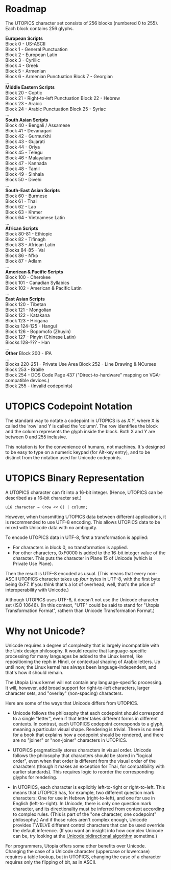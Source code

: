 # Roadmap

The UTOPICS character set consists of 256 blocks (numbered 0 to 255). Each block contains 256 glyphs.

**European Scripts**  
Block 0 - US-ASCII  
Block 1 - General Punctuation  
Block 2 - European Latin  
Block 3 - Cyrillic  
Block 4 - Greek  
Block 5 - Armenian  
Block 6 - Armenian Punctuation
Block 7 - Georgian  
...  
**Middle Eastern Scripts**  
Block 20 - Coptic  
Block 21 - Right-to-left Punctuation
Block 22 - Hebrew  
Block 23 - Arabic  
Block 24 - Arabic Punctuation
Block 25 - Syriac  
...  
**South Asian Scripts**  
Block 40 - Bengali / Assamese  
Block 41 - Devanagari  
Block 42 - Gurmurkhi  
Block 43 - Gujarati  
Block 44 - Oriya  
Block 45 - Telegu  
Block 46 - Malayalam  
Block 47 - Kannada  
Block 48 - Tamil  
Block 49 - Sinhala  
Block 50 - Divehi  
...  
**South-East Asian Scripts**  
Block 60 - Burmese  
Block 61 - Thai  
Block 62 - Lao  
Block 63 - Khmer  
Block 64 - Vietnamese Latin  
...  
**African Scripts**  
Block 80-81 - Ethiopic  
Block 82 - Tifinagh  
Block 83 - African Latin  
Blocks 84-85 - Vai  
Block 86 - N'ko  
Block 87 - Adlam  
...  
**American & Pacific Scripts**  
Block 100 - Cherokee  
Block 101 - Canadian Syllabics  
Block 102 - American & Pacific Latin  
...  
**East Asian Scripts**  
Block 120 - Tibetan  
Block 121 - Mongolian  
Block 122 - Katakana  
Block 123 - Hirigana  
Blocks 124-125 - Hangul  
Block 126 - Bopomofo (Zhuyin)  
Block 127 - Pinyin (Chinese Latin)  
Blocks 128-??? - Han  
...  
**Other**
Block 200 - IPA  
...  
Blocks 220-251 - Private Use Area
Block 252 - Line Drawing & NCurses
Block 253 - Braille  
Block 254 - DOS Code Page 437  ("Direct-to-hardware" mapping on VGA-compatible devices.)  
Block 255 - (Invalid codepoints)

# UTOPICS Codepoint Notation

The standard way to notate a codepoint in UTOPICS is as _X.Y_, where X is called the 'row' and Y is called the 'column'. The row identifies the block and the column represents the glyph inside the block. Both X and Y are between 0 and 255 inclusive.

This notation is for the convenience of humans, not machines. It's designed to be easy to type on a numeric keypad (for Alt-key entry), and to be distinct from the notation used for Unicode codepoints.

# UTOPICS Binary Representation

A UTOPICS character can fit into a 16-bit integer. (Hence, UTOPICS can be described as a 16-bit character set.)

    u16 character = (row << 8) | column;

However, when transmitting UTOPICS data between different applications, it is recommended to use UTF-8 encoding. This allows UTOPICS data to be mixed with Unicode data with no ambiguity.

To encode UTOPICS data in UTF-8, first a transformation is applied:

* For characters in block 0, no transformation is applied.
* For other characters, 0xF0000 is added to the 16-bit integer value of the character. This puts the character in Plane 15 of Unicode (which is Private Use Plane).

Then the result is UTF-8 encoded as usual. (This means that every non-ASCII UTOPICS character takes up *four* bytes in UTF-8, with the first byte being 0xF7. If you think that's a lot of overhead, well, that's the price of interoperability with Unicode.)

Although UTOPICS uses UTF-8, it doesn't not use the Unicode character set (ISO 10646). (In this context, "UTF" could be said to stand for "Utopia Transformation Format", rathern than Unicode Transformation Format.)

# Why not Unicode?

Unicode requires a degree of complexity that is largely incompatible with the Unix design philosophy. It would require that language-specific processing for many languages be added to the Linux kernel, like repositioning the reph in Hindi, or contextual shaping of Arabic letters. Up until now, the Linux kernel has always been language-independent, and that's how it should remain. 

The Utopia Linux kernel will not contain any language-specific processing. It will, however, add broad support for right-to-left characters, larger character sets, and "overlay" (non-spacing) characters.

Here are some of the ways that Unicode differs from UTOPICS.

* Unicode follows the philosophy that each codepoint should correspond to a single "letter", even if that letter takes different forms in different contexts. In contrast, each UTOPICS codepoint corresponds to a glyph, meaning a particular visual shape. Rendering is trivial. There is no need for a book that explains how a codepoint should be rendered, and there are no "joiner" or "non-joiner" characters in UTOPICS.

* UTOPICS pragmatically stores characters in visual order. Unicode follows the philosophy that characters should be stored in "logical order", even when that order is different from the visual order of the characters (though it makes an exception for Thai, for compatibility with earlier standards). This requires logic to reorder the corresponding glyphs for rendering.

* In UTOPICS, each character is explicitly left-to-right or right-to-left. This means that UTOPICS has, for example, two different question mark characters: One for use in Hebrew (right-to-left), and one for use in English (left-to-right). In Unicode, there is only one question mark character, and its directionality must be inferred from context according to complex rules. (This is part of the "one character, one codepoint" philosophy.) 
And if those rules aren't complex enough, Unicode provides TWELVE different control characters that can be used override the default inference. (If you want an insight into how complex Unicode can be, try looking at the [Unicode bidirectional algorithm](https://unicode.org/reports/tr9/) sometime.)

For programmers, Utopia offers some other benefits over Unicode. Changing the case of a Unicode character (uppercase or lowercase) requires a table lookup, but in UTOPICS, changing the case of a character requires only the flipping of bit, as in ASCII.


